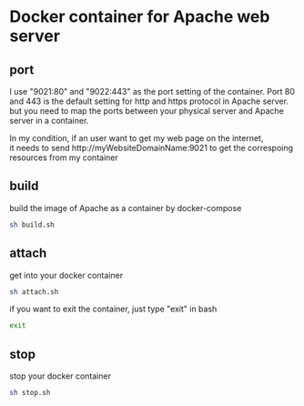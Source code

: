 # Docker container for Apache web server

## port

I use "9021:80" and "9022:443" as the port setting of the container.
Port 80 and 443 is the default setting for http and https protocol in Apache server.
but you need to map the ports between your physical server and Apache server in a container.

In my condition, if an user want to get my web page on the internet,  
it needs to send http://myWebsiteDomainName:9021 to get the correspoing resources from my container

## build

build the image of Apache as a container by docker-compose

```bash
sh build.sh
```

## attach

get into your docker container

```bash
sh attach.sh
```

if you want to exit the container, just type "exit" in bash

```bash
exit
```

## stop

stop your docker container

```bash
sh stop.sh
```
